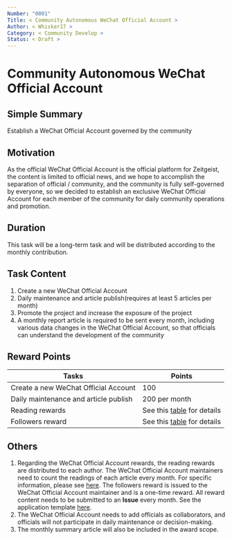 ```yaml
---
Number: "0001"
Title: < Community Autonomous WeChat Official Account >
Author: < Whisker17 >
Category: < Community Develop >
Status: < Draft >
---
```


# Community Autonomous WeChat Official Account

## Simple Summary

Establish a WeChat Official Account governed by the community

## Motivation

As the official WeChat Official Account is the official platform for Zeitgeist, the content is limited to official news, and we hope to accomplish the separation of official / community, and the community is fully self-governed by everyone, so we decided to establish an exclusive WeChat Official Account for each member of the community for daily community operations and promotion.

## Duration

This task will be a long-term task and will be distributed according to the monthly contribution.

## Task Content

1. Create a new WeChat Official Account
2. Daily maintenance and article publish(requires at least 5 articles per month)
3. Promote the project and increase the exposure of the project
4. A monthly report article is required to be sent every month, including various data changes in the WeChat Official Account, so that officials can understand the development of the community

## Reward Points

| Tasks                                 | Points                                                       |
| ------------------------------------- | ------------------------------------------------------------ |
| Create a new WeChat Official Account  | 100                                                          |
| Daily maintenance and article publish | 200 per month                                                |
| Reading rewards                       | See this [table](https://github.com/Whisker17/Seer-For-China/blob/main/bounty/README-en.md#tiered-rewards) for details |
| Followers reward                      | See this [table](https://github.com/Whisker17/Seer-For-China/blob/main/bounty/README-en.md#tiered-rewards) for details |

## Others

1. Regarding the WeChat Official Account rewards, the reading rewards are distributed to each author. The WeChat Official Account maintainers need to count the readings of each article every month. For specific information, please see [here](https://github.com/Whisker17/Seer-For-China/blob/main/bounty/README-en.md#supplementary-notes). The followers reward is issued to the WeChat Official Account maintainer and is a one-time reward. All reward content needs to be submitted to an **Issue** every month. See the application template [here](https://github.com/Whisker17/Seer-For-China/blob/main/.github/ISSUE_TEMPLATE/ISSUE_TEMPLATE_4.md).
2. The WeChat Official Account needs to add officials as collaborators, and officials will not participate in daily maintenance or decision-making.
3. The monthly summary article will also be included in the award scope.
